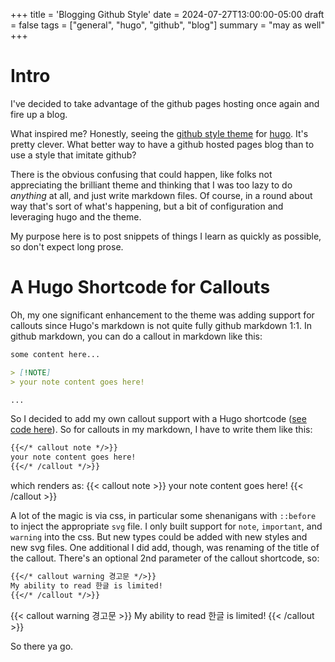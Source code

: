 +++
title = 'Blogging Github Style'
date = 2024-07-27T13:00:00-05:00
draft = false
tags = ["general", "hugo", "github", "blog"]
summary = "may as well"
+++
# Intro

I've decided to take advantage of the github pages hosting once again and fire up a blog.

What inspired me? Honestly, seeing the [github style theme](https://github.com/MeiK2333/github-style) for [hugo](https://gohugo.io/). It's pretty clever. What better way to have a github hosted pages blog than to use a style that imitate github?

There is the obvious confusing that could happen, like folks not appreciating the brilliant theme and thinking that I was too lazy to do *anything* at all, and just write markdown files. Of course, in a round about way that's sort of what's happening, but a bit of configuration and leveraging hugo and the theme.

My purpose here is to post snippets of things I learn as quickly as possible, so don't expect long prose.

# A Hugo Shortcode for Callouts

Oh, my one significant enhancement to the theme was adding support for callouts since Hugo's markdown is not quite fully github markdown 1:1. In github markdown, you can do a callout in markdown like this:

```markdown
some content here...

> [!NOTE]
> your note content goes here!

...
```

So I decided to add my own callout support with a Hugo shortcode ([see code here](https://github.com/swilcox/swilcox.github.io)). So for callouts in my markdown, I have to write them like this:

```markdown
{{</* callout note */>}}
your note content goes here!
{{</* /callout */>}}
```

which renders as:
{{< callout note >}}
your note content goes here!
{{< /callout >}}

A lot of the magic is via css, in particular some shenanigans with `::before` to inject the appropriate `svg` file. I only built support for `note`, `important`, and `warning` into the css. But new types could be added with new styles and new svg files. One additional I did add, though, was renaming of the title of the callout. There's an optional 2nd parameter of the callout shortcode, so:

```markdown
{{</* callout warning 경고문 */>}}
My ability to read 한글 is limited!
{{</* /callout */>}}
```

{{< callout warning 경고문 >}}
My ability to read 한글 is limited!
{{< /callout >}}

So there ya go.

